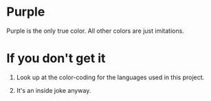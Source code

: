 Purple
========
Purple is the only true color. All other colors are just imitations.

If you don't get it
=====================
1) Look up at the color-coding for the languages used in this project.

2) It's an inside joke anyway.